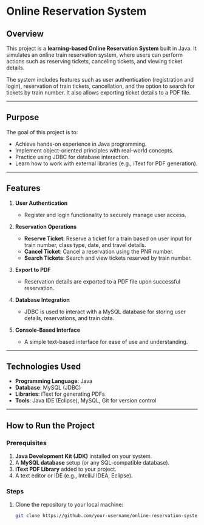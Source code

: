 # Online Reservation System

## Overview
This project is a **learning-based Online Reservation System** built in Java. It simulates an online train reservation system, where users can perform actions such as reserving tickets, canceling tickets, and viewing ticket details.

The system includes features such as user authentication (registration and login), reservation of train tickets, cancellation, and the option to search for tickets by train number. It also allows exporting ticket details to a PDF file.

---

## Purpose
The goal of this project is to:
- Achieve hands-on experience in Java programming.
- Implement object-oriented principles with real-world concepts.
- Practice using JDBC for database interaction.
- Learn how to work with external libraries (e.g., iText for PDF generation).

---

## Features
1. **User Authentication**  
   - Register and login functionality to securely manage user access.

2. **Reservation Operations**  
   - **Reserve Ticket**: Reserve a ticket for a train based on user input for train number, class type, date, and travel details.
   - **Cancel Ticket**: Cancel a reservation using the PNR number.
   - **Search Tickets**: Search and view tickets reserved by train number.

3. **Export to PDF**  
   - Reservation details are exported to a PDF file upon successful reservation.

4. **Database Integration**  
   - JDBC is used to interact with a MySQL database for storing user details, reservations, and train data.

5. **Console-Based Interface**  
   - A simple text-based interface for ease of use and understanding.

---

## Technologies Used
- **Programming Language**: Java
- **Database**: MySQL (JDBC)
- **Libraries**: iText for generating PDFs
- **Tools**: Java IDE (Eclipse), MySQL, Git for version control

---

## How to Run the Project

### Prerequisites
1. **Java Development Kit (JDK)** installed on your system.
2. A **MySQL database** setup (or any SQL-compatible database).
3. **iText PDF Library** added to your project.
4. A text editor or IDE (e.g., IntelliJ IDEA, Eclipse).

### Steps
1. Clone the repository to your local machine:
   ```bash
   git clone https://github.com/your-username/online-reservation-system.git
